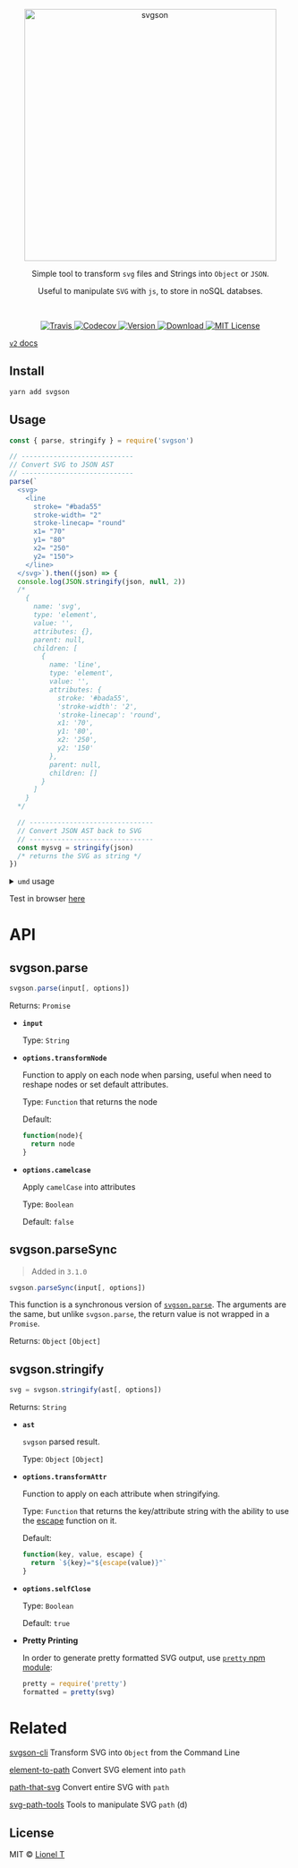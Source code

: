 <p align="center">
  <img alt="svgson" title="svgson" src="logo.svg" width="450">
</p>

<p align="center">
  Simple tool to transform <code>svg</code> files and Strings into <code>Object</code> or <code>JSON</code>.
</p>
<p align="center">
  Useful to manipulate <code>SVG</code> with <code>js</code>, to store in noSQL databses.
</p>

<br/>

<p align="center">
  <a href="https://travis-ci.org/elrumordelaluz/svgson/">
    <img src="https://img.shields.io/travis/elrumordelaluz/svgson.svg" alt="Travis">
  </a>
  <a href="https://codecov.io/gh/elrumordelaluz/svgson">
    <img src="https://img.shields.io/codecov/c/github/elrumordelaluz/svgson.svg" alt="Codecov">
  </a>
  <a href="https://www.npmjs.com/package/svgson">
    <img src="https://img.shields.io/npm/v/svgson.svg" alt="Version">
  </a>
  <a href="https://npm-stat.com/charts.html?package=svgsont">
    <img src="https://img.shields.io/npm/dm/svgson.svg" alt="Download">
  </a>
  <a href="https://opensource.org/licenses/MIT">
    <img src="https://img.shields.io/npm/l/svgson.svg" alt="MIT License">
  </a>
</p>

[`v2` docs](https://github.com/elrumordelaluz/svgson/tree/v2)

## Install

```bash
yarn add svgson
```

## Usage

```js
const { parse, stringify } = require('svgson')

// ----------------------------
// Convert SVG to JSON AST
// ----------------------------
parse(`
  <svg>
    <line
      stroke= "#bada55"
      stroke-width= "2"
      stroke-linecap= "round"
      x1= "70"
      y1= "80"
      x2= "250"
      y2= "150">
    </line>
  </svg>`).then((json) => {
  console.log(JSON.stringify(json, null, 2))
  /*
    {
      name: 'svg',
      type: 'element',
      value: '',
      attributes: {},
      parent: null,
      children: [
        {
          name: 'line',
          type: 'element',
          value: '',
          attributes: {
            stroke: '#bada55',
            'stroke-width': '2',
            'stroke-linecap': 'round',
            x1: '70',
            y1: '80',
            x2: '250',
            y2: '150'
          },
          parent: null,
          children: []
        }
      ]
    }
  */

  // -------------------------------
  // Convert JSON AST back to SVG
  // -------------------------------
  const mysvg = stringify(json)
  /* returns the SVG as string */
})
```

<p>
<details>
  <summary><code>umd</code> usage</summary>
<p>
      <pre lang=js>
const svgson = require('svgson')
svgson
  .parse(
    `&lt;svg&gt;
      &lt;line
        stroke= "#bada55"
        stroke-width= "2"
        stroke-linecap= "round"
        x1= "70"
        y1= "80"
        x2= "250"
        y2= "150"&gt;
      &lt;/line&gt;
    &lt;/svg&gt;`
  )
  .then(function(json) {
    console.log(JSON.stringify(json, null, 2)
  )
&nbsp;
mysvg = svgson.stringify(json)
  </pre>
</p>
</details>
</p>

Test in browser [here](https://codepen.io/elrumordelaluz/full/XBKedz/)

# API

## svgson.parse

```js
svgson.parse(input[, options])
```

Returns: `Promise`

- **`input`**

  Type: `String`

- **`options.transformNode`**

  Function to apply on each node when parsing, useful when need to reshape nodes or set default attributes.

  Type: `Function` that returns the node

  Default:

  ```js
  function(node){
    return node
  }
  ```

- **`options.camelcase`**

  Apply `camelCase` into attributes

  Type: `Boolean`

  Default: `false`

## svgson.parseSync

> Added in `3.1.0`

```js
svgson.parseSync(input[, options])
```

This function is a synchronous version of [`svgson.parse`](#svgsonparse). The arguments are the same, but unlike `svgson.parse`, the return value is not wrapped in a `Promise`.

Returns: `Object` `[Object]`

## svgson.stringify

```js
svg = svgson.stringify(ast[, options])
```

Returns: `String`

- **`ast`**

  `svgson` parsed result.

  Type: `Object` `[Object]`

- **`options.transformAttr`**

  Function to apply on each attribute when stringifying.

  Type: `Function` that returns the key/attribute string with the ability to use the [escape](https://github.com/elrumordelaluz/svgson/blob/master/src/tools.js#L73-L80) function on it.

  Default:

  ```js
  function(key, value, escape) {
    return `${key}="${escape(value)}"`
  }
  ```

- **`options.selfClose`**

  Type: `Boolean`

  Default: `true`

- **Pretty Printing**

  In order to generate pretty formatted SVG output, use [`pretty` npm module](https://www.npmjs.com/package/pretty):

  ```js
  pretty = require('pretty')
  formatted = pretty(svg)
  ```

# Related

[svgson-cli](https://github.com/elrumordelaluz/svgson-cli) Transform SVG into `Object` from the Command Line

[element-to-path](https://github.com/elrumordelaluz/element-to-path) Convert SVG element into `path`

[path-that-svg](https://github.com/elrumordelaluz/path-that-svg) Convert entire SVG with `path`

[svg-path-tools](https://github.com/elrumordelaluz/svg-path-tools) Tools to manipulate SVG `path` (d)

## License

MIT © [Lionel T](https://lionel.tzatzk.in)
